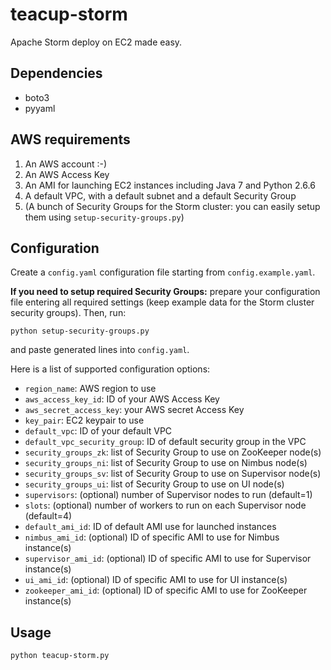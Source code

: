 # teacup-storm
Apache Storm deploy on EC2 made easy.

## Dependencies

- boto3
- pyyaml

## AWS requirements

1. An AWS account :-)
2. An AWS Access Key
3. An AMI for launching EC2 instances including Java 7 and Python 2.6.6
4. A default VPC, with a default subnet and a default Security Group
5. (A bunch of Security Groups for the Storm cluster: you can easily setup them
		using `setup-security-groups.py`)

## Configuration

Create a `config.yaml` configuration file starting from `config.example.yaml`.

**If you need to setup required Security Groups:** prepare your configuration file
entering all required settings (keep example data for the Storm cluster security groups). 
Then, run:

	python setup-security-groups.py

and paste generated lines into `config.yaml`.

Here is a list of supported configuration options:

- `region_name`: AWS region to use
- `aws_access_key_id`: ID of your AWS Access Key
- `aws_secret_access_key`: your AWS secret Access Key
- `key_pair`: EC2 keypair to use
- `default_vpc`: ID of your default VPC
- `default_vpc_security_group`: ID of default security group in the VPC
- `security_groups_zk`: list of Security Group to use on ZooKeeper node(s)
- `security_groups_ni`: list of Security Group to use on Nimbus node(s)
- `security_groups_sv`: list of Security Group to use on Supervisor node(s)
- `security_groups_ui`: list of Security Group to use on UI node(s)
- `supervisors`: (optional) number of Supervisor nodes to run (default=1)
- `slots`: (optional) number of workers to run on each Supervisor node (default=4)
- `default_ami_id`: ID of default AMI use for launched instances
- `nimbus_ami_id`: (optional) ID of specific AMI to use for Nimbus instance(s)
- `supervisor_ami_id`: (optional) ID of specific AMI to use for Supervisor instance(s)
- `ui_ami_id`: (optional) ID of specific AMI to use for UI instance(s)
- `zookeeper_ami_id`: (optional) ID of specific AMI to use for ZooKeeper instance(s)

## Usage

	python teacup-storm.py


